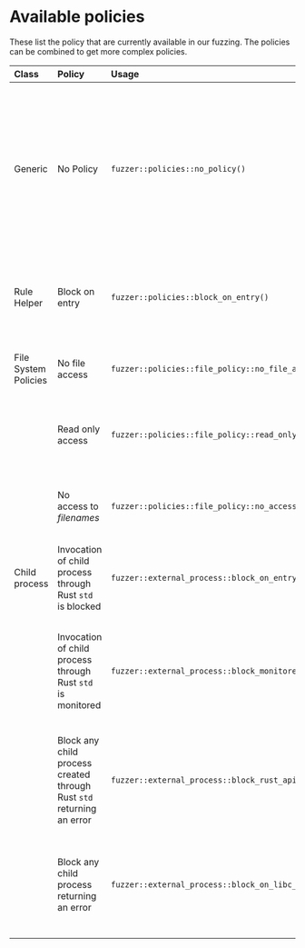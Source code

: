 # Available policies

These list the policy that are currently available in our fuzzing.
The policies can be combined to get more complex policies.

| Class                | Policy                                                                | Usage                                                              | Description                                                                                                                                         |
| :------------------- | :-------------------------------------------------------------------- | :----------------------------------------------------------------- | :-------------------------------------------------------------------------------------------------------------------------------------------------- |
| Generic              | No Policy                                                             | `fuzzer::policies::no_policy()`                                    | No functions are monitored and this will not provoke crashes. Used if your fuzz target can inherently crash and you just want to investigate those. |
| Rule Helper          | Block on entry                                                        | `fuzzer::policies::block_on_entry()`                               | The function monitored with this rule will just automatically crash when called.                                                                    |
| File System Policies | No file access                                                        | `fuzzer::policies::file_policy::no_file_access()`                  | Any access to file system will provoke a crash.                                                                                                     |
|                      | Read only access                                                      | `fuzzer::policies::file_policy::read_only_access()`                | Any access to file system with write access will provoke a crash.                                                                                   |
|                      | No access to _filenames_                                              | `fuzzer::policies::file_policy::no_access_to_filenames(filenames)` | Any access to the files given as parameter will provoke a crash.                                                                                    |
| Child process        | Invocation of child process through Rust `std` is blocked             | `fuzzer::external_process::block_on_entry()`                       | Any child process created through Rust `std::process` is blocked                                                                                    |
|                      | Invocation of child process through Rust `std` is monitored           | `fuzzer::external_process::block_monitored_binaries(binaries)`     | Any child process created through Rust `std::process` is monitored and specified binaries are blocked                                               |
|                      | Block any child process created through Rust `std` returning an error | `fuzzer::external_process::block_rust_api_return_error()`          | Any child process created through Rust `std::process` will be blocked if returning an error status                                                  |
|                      | Block any child process returning an error                            | `fuzzer::external_process::block_on_libc_wait_error_status()`      | Any child process created and waited with `wait`, `waitpid` or `waitid` will be blocked if returning an error status                                |
